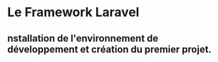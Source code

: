 # Le Framework Laravel

## **nstallation de l'environnement de développement et création du premier projet.**
<!--stackedit_data:
eyJoaXN0b3J5IjpbMTQ5NzUxMjE5OF19
-->